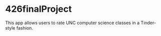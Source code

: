 # 426finalProject

This app allows users to rate UNC computer science classes in a Tinder-style fashion.

